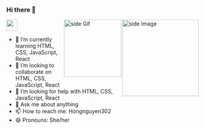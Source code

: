 ### Hi there 👋

<img src="https://github.com/sciencepal/sciencepal/blob/master/assets/Hi.gif" width="29px"> 
<img src="https://github.com/sciencepal/sciencepal/blob/master/assets/life_balance.gif" alt="side Image" align="right" width="200" height="auto" />
<a href="https://ko-fi.com/sciencepal"> <img src="https://media3.giphy.com/media/ZEB6yFbLnhyQf7g3hn/giphy.gif" alt="side Gif" align="right" width="150" height="auto"/> </a>
  

- 🌱 I’m currently learning HTML, CSS, JavaScript, React
- 👯 I’m looking to collaborate on HTML, CSS, JavaScript, React
- 🤔 I’m looking for help with HTML, CSS, JavaScript, React
- 💬 Ask me about anything
- 📫 How to reach me: Hongnguyen302
- 😄 Pronouns: She/her


